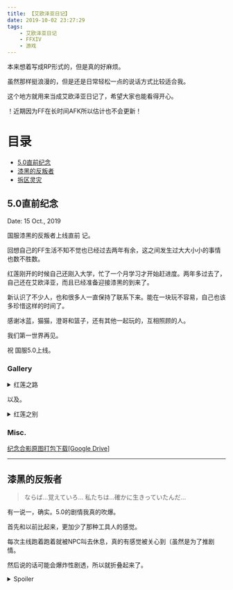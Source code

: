 ```yaml
---
title: 【艾欧泽亚日记】
date: 2019-10-02 23:27:29
tags:
    - 艾欧泽亚日记
    - FFXIV
    - 游戏
---
```


本来想着写成RP形式的，但是真的好麻烦。

虽然那样挺浪漫的，但是还是日常轻松一点的说话方式比较适合我。

这个地方就用来当成艾欧泽亚日记了，希望大家也能看得开心。

！近期因为FF在长时间AFK所以估计也不会更新！

<!-- more -->
# 目录
* [5.0直前纪念](#5.0直前纪念)
* [漆黑的反叛者](#漆黑的反叛者)
* [拆区灵灾](#拆区灵灾)

## 5.0直前纪念

Date: 15 Oct., 2019

国服漆黑的反叛者上线直前 记。

回想自己的FF生活不知不觉也已经过去两年有余，这之间发生过大大小小的事情也数不胜数。

红莲刚开的时候自己还刚入大学，忙了一个月学习才开始赶进度。两年多过去了，自己还在艾欧泽亚，而且已经准备迎接漆黑的到来了。

新认识了不少人，也和很多人一直保持了联系下来。能在一块玩不容易，自己也该多珍惜这样的时间了。

感谢冰蓝，猫猫，澄哥和篮子，还有其他一起玩的，互相照顾的人。

我们第一世界再见。

祝 国服5.0上线。

### Gallery

<details>
<summary>红莲之路</summary>

![帝国东方堡猫猫](https://i.loli.net/2019/10/15/ROvSxzWQIu3UXla.png)

![帝国东方堡冰蓝](https://i.loli.net/2019/10/15/eXvKgsxZNcrDkLW.png)

![帝国东方堡澄哥](https://i.loli.net/2019/10/15/5DXMjTYKmN7uEtd.png)

![帝国东方堡冰蓝+澄哥](https://i.loli.net/2019/10/15/CDgUqaeXpixWmYO.png)

![帝国东方堡我(黯淡无光)](https://i.loli.net/2019/10/15/j693OqFButz17dw.png)

![帝国东方堡篮子](https://i.loli.net/2019/10/15/rxuD46yiWstVFaA.png)

![神拳痕合影](https://i.loli.net/2019/10/15/vNzetCxkLpURMWf.png)

![阿拉米格王宫空中庭院合影](https://i.loli.net/2019/10/15/5MhkXxwudtBOoZp.png)

![潮风亭顶我+猫猫](https://i.loli.net/2019/10/15/aM6kVCZl4cXrbfJ.png)

![潮风亭顶合影](https://i.loli.net/2019/10/15/zya8XgvG6bHhK4C.png)

![多玛飞地合影](https://i.loli.net/2019/10/15/w3UlMOsND8cGdpk.png)

</details>

以及。

<details>
<summary>红莲之别</summary>

![准点](https://i.loli.net/2019/10/15/aqShrEAUszjYbM4.png)

![关服](https://i.loli.net/2019/10/15/93VYjXTRixoZI6n.png)

</details>

### Misc.

[纪念合影原图打包下载\[Google Drive\]](https://drive.google.com/file/d/1lIBm5N2b6e5Bl91SVaQyQnsLdg28X_K2/view?usp=sharing)

---

## 漆黑的反叛者

> ならば...覚えていろ...
    私たちは...確かに生きっていたんだ...

有一说一，确实。5.0的剧情我真的吹爆。

首先和以前比起来，更加少了那种工具人的感觉。

每次主线跑着跑着就被NPC叫去休息，真的有感觉被关心到（虽然是为了推剧情。

然后说的话可能会爆炸性剧透，所以就折叠起来了。

<details>
<summary>Spoiler</summary>

5.0的剧情不得不说的有两点：一个是抛弃了正义与邪恶，另一个就是玩家的付出。

首先说说第一点。

诚然，正义与邪恶是最容易下手的内容。古往今来有数不胜数的故事都是以此为题，而其大多都以正义的胜利告终。

FF14也不能免俗。主线给人整体的感觉就是正义的光之战士到处暴打蛮神和帝国。蛮神会精炼信徒使其失去自我，帝国则是侵略自己所在的国家和大陆。出于人道主义和爱国心理，抵御这两股势力的确是一名正义的使者该干的事。

5.0剧情脱俗的一点就是当正义不再是正义，客观也变得主观时，你该如何反应？

当爱梅特赛尔克点名海德林与佐迪亚克的关系时，海德林便不再是客观的代表。爱梅特赛尔克甚至坦言无影本身就是被佐迪亚克精炼的信徒，其所作所为也是为了促使世界合并，并把合并后原初世界的生命献祭给佐迪亚克，即使最终目标是为了救回曾经自己的友人。

那么，到底精炼是什么呢？像其他蛮族那样对所召唤的神唯唯诺诺，甚至不惜牺牲自己的生命吗？的确，我们原来看到那些蛮族为了自己的神而做到这种地步的时候觉得不可思议，甚至可能有些鄙夷。但是古代人也这样做了，为了佐迪亚克，也是为了自己的星球。

那么我们，原初世界的光之战士们，是否也是这个世界诞生以来最古老的蛮神——海德林的信徒呢？我们不惜一切的去维护海德林的利益，避免无影的计划得逞，海德林被压制。这样看来，我们可能真的在不知不觉间被精炼了。

在如此的背景下，正义与邪恶这两个概念已经失去了意义。没有人是正义的，也没有人是邪恶的，双方都只是为了自己阵营的利益而奋战。无影代表的是古代人，佐迪亚克。而我们，光之战士以及所有伴随在我们身边的人，是为了我们自身以及海德林而战斗。

这便是我之前说的去正邪化。光战们应该开始思考自己到底是为了什么而战斗，是否自己已经“沦落”成了曾经自己所嘲笑的，甘愿为神献出生命的蛮族那般呢…？

话说回去，去掉了正义和邪恶外衣，便露出了故事本身的精髓。叔本华将悲剧分为三类，第一类起源于邪恶的人物，第二类起于盲目的命运和偶然的机运，第三类则是起于普通的地位对立和相互关系。首先声明，我并不熟悉这位哲学家和其思想，只是看到了并深以为然而已。

去掉了正邪后便没有了邪恶的人物，光战的命运也并非盲目。和爱梅特赛尔克对立仅仅是因为阵营不同。正因为此，当我和他的战斗结束之时他留下的那句话才能深深的触动我的心弦。

来分析一下爱梅特赛尔克这个人吧。站在他的角度，他希望促使世界合并并且复苏佐迪亚克的理由无可厚非，一百年前促使第一世界光之泛滥也是出于此目的。打个更容易理解的比方，当你看到家中出现了白蚁，为了避免房屋结构被蚕食殆尽，你叫来了灭蚁人员。这是很正常的事，对于爱梅特赛尔克来说也是一样。

当他看到我们开始讨伐灵光卫时，希望的是如果我们足够强（指自身能力）能够消灭所有灵光卫而光之力不暴走，说不定能够有可以顾全我们和他自己两方利益的途径的可能性。从这一点着眼，他还是有一点照顾我们的倾向。甚至为了见证到最后，还把再次困于地脉的雅修特拉帮我们救出来了。但是这到底是出于什么就不得而知了。也许是像我们有的人即使是白蚁也不忍杀生一样的心情吧。

当看到我们失败之后，放弃探寻共存的道路也理所应当，毕竟他也有着自己的目标。而在被我们讨伐后，他也只是淡淡地说了一句。

**那么，你记好了。我们确实存在于过这个世界上。**

他的最终目标是复苏佐迪亚克救回自己的族人。为了回到自己曾经的世界，和自己亲密的朋友在平和的日子里聊着天打发时间，仅此而已。想到这里，我不免百般伤感。

说完了其一，再来说说其二吧。

第二点更加属于我个人的见解，暂时还没有和其他人讨论过，是关于玩家牺牲的游戏/剧本设置上的内容。

具体第一次在哪看到这个已经忘了，大概是在游戏设计课的时候吧。

*因为提笔写的时候离现在捡起来继续写已经有一段时间了所以先占坑等啥时候想起来要说啥再继续。*

## 拆区灵灾

其实没什么太值得说的，骂的确可以骂。固定队掰了cp掰了亲友掰了都是事实。选在这个时间点搞这个的确是很蠢。

但是木已成舟你们骂又有什么用呢，还能给你合回去不成？拆也是玩家喊着拆，拆完骂的也是玩家。

不如想想拆完之后怎么适应新区环境，趁着现在服务器有空了去多拉几个豆芽。

就这样吧。

</details>